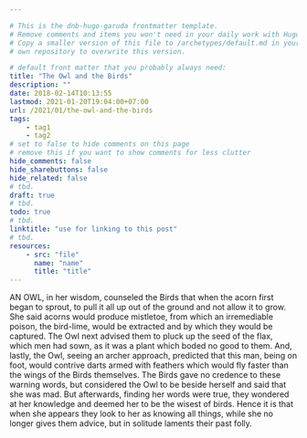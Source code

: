 ```yaml
---

# This is the dnb-hugo-garuda frontmatter template. 
# Remove comments and items you won't need in your daily work with Hugo.
# Copy a smaller version of this file to /archetypes/default.md in your
# own repository to overwrite this version.

# default front matter that you probably always need:
title: "The Owl and the Birds"
description: ""
date: 2018-02-14T10:13:55
lastmod: 2021-01-20T19:04:00+07:00
url: /2021/01/the-owl-and-the-birds
tags:
    - tag1
    - tag2
# set to false to hide comments on this page
# remove this if you want to show comments for less clutter
hide_comments: false
hide_sharebuttons: false
hide_related: false
# tbd.
draft: true
# tbd.
todo: true
# tbd.
linktitle: "use for linking to this post"
# tbd.
resources:
    - src: "file"
      name: "name"
      title: "title"
---
```

AN OWL, in her wisdom, counseled the Birds that when the acorn first began to sprout, to pull it all up out of the ground and not allow it to grow. She said acorns would produce mistletoe, from which an irremediable poison, the bird-lime, would be extracted and by which they would be captured. The Owl next advised them to pluck up the seed of the flax, which men had sown, as it was a plant which boded no good to them. And, lastly, the Owl, seeing an archer approach, predicted that this man, being on foot, would contrive darts armed with feathers which would fly faster than the wings of the Birds themselves. The Birds gave no credence to these warning words, but considered the Owl to be beside herself and said that she was mad. But afterwards, finding her words were true, they wondered at her knowledge and deemed her to be the wisest of birds. Hence it is that when she appears they look to her as knowing all things, while she no longer gives them advice, but in solitude laments their past folly.


